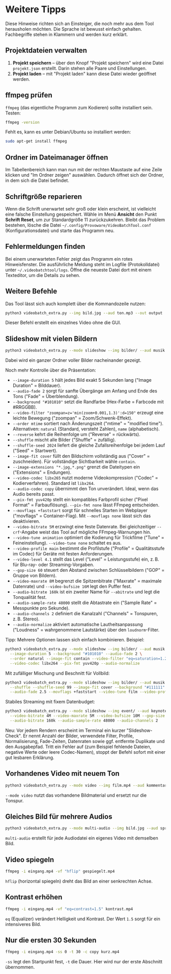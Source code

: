 # Weitere Tipps

Diese Hinweise richten sich an Einsteiger, die noch mehr aus dem Tool herausholen möchten. Die Sprache ist bewusst einfach gehalten. Fachbegriffe stehen in Klammern und werden kurz erklärt.

## Projektdateien verwalten

1. **Projekt speichern** – über den Knopf "Projekt speichern" wird eine Datei `projekt.json` erstellt. Darin stehen alle Paare und Einstellungen.
2. **Projekt laden** – mit "Projekt laden" kann diese Datei wieder geöffnet werden.

## ffmpeg prüfen

`ffmpeg` (das eigentliche Programm zum Kodieren) sollte installiert sein. Testen:

```bash
ffmpeg -version
```

Fehlt es, kann es unter Debian/Ubuntu so installiert werden:

```bash
sudo apt-get install ffmpeg
```

## Ordner im Dateimanager öffnen

Im Tabellenbereich kann man nun mit der rechten Maustaste auf eine Zeile klicken und "Im Ordner zeigen" auswählen. Dadurch öffnet sich der Ordner, in dem sich die Datei befindet.

## Schriftgröße reparieren

Wenn die Schrift unerwartet sehr groß oder klein erscheint, ist vielleicht eine falsche Einstellung gespeichert. Wähle im Menü **Ansicht** den Punkt **Schrift Reset**, um zur Standardgröße 11 zurückzukehren. Bleibt das Problem bestehen, lösche die Datei `~/.config/Provoware/VideoBatchTool.conf` (Konfigurationsdatei) und starte das Programm neu.

## Fehlermeldungen finden

Bei einem unerwarteten Fehler zeigt das Programm ein rotes Hinweisfenster. Die ausführliche Meldung steht im Logfile (Protokolldatei) unter `~/.videobatchtool/logs`. Öffne die neueste Datei dort mit einem Texteditor, um die Details zu sehen.

## Weitere Befehle

Das Tool lässt sich auch komplett über die Kommandozeile nutzen:

```bash
python3 videobatch_extra.py --img bild.jpg --aud ton.mp3 --out output
```

Dieser Befehl erstellt ein einzelnes Video ohne die GUI.

## Slideshow mit vielen Bildern
```bash
python3 videobatch_extra.py --mode slideshow --img bilder/ --aud musik.mp3 --out output
```
Dabei wird ein ganzer Ordner voller Bilder nacheinander gezeigt.

Noch mehr Kontrolle über die Präsentation:

* `--image-duration 5` hält jedes Bild exakt 5 Sekunden lang ("Image Duration" = Bilddauer).
* `--audio-fade 2` sorgt für sanfte Übergänge am Anfang und Ende des Tons ("Fade" = Überblendung).
* `--background "#101010"` setzt die Randfarbe (Hex-Farbe = Farbcode mit #RRGGBB).
* `--video-filter "zoompan=z='min(zoom+0.001,1.3)':d=150"` erzeugt eine leichte Bewegung ("zoompan" = Zoom/Schwenk-Effekt).
* `--order mtime` sortiert nach Änderungszeit ("mtime" = "modified time"). Alternativen: `natural` (Standard, versteht Zahlen), `name` (alphabetisch).
* `--reverse` kehrt die Reihenfolge um ("Reverse" = rückwärts).
* `--shuffle` mischt alle Bilder ("Shuffle" = zufällig).
* `--shuffle-seed 2024` liefert die gleiche Zufallsreihenfolge bei jedem Lauf ("Seed" = Startwert).
* `--image-fit cover` füllt den Bildschirm vollständig aus ("Cover" = zuschneiden). Für vollständige Sichtbarkeit wähle `contain`.
* `--image-extensions "*.jpg,*.png"` grenzt die Dateitypen ein ("Extensions" = Endungen).
* `--video-codec libx265` nutzt moderne Videokompression ("Codec" = Kodierverfahren). Standard ist `libx264`.
* `--audio-codec copy` übernimmt den Ton unverändert. Ideal, wenn das Audio bereits passt.
* `--pix-fmt yuv420p` stellt ein kompatibles Farbprofil sicher ("Pixel Format" = Farbauflösung). `--pix-fmt none` lässt FFmpeg entscheiden.
* `--movflags +faststart` sorgt für schnelles Starten im Webplayer ("movflags" = Container-Flag). Mit `--movflags none` lässt sich das deaktivieren.
* `--video-bitrate 5M` erzwingt eine feste Datenrate. Bei gleichzeitiger `--crf`-Angabe weist das Tool auf mögliche FFmpeg-Warnungen hin.
* `--video-tune animation` optimiert die Kodierung für Trickfilme ("Tune" = Feineinstellung). `--video-tune none` schaltet es aus.
* `--video-profile main` bestimmt die Profilstufe ("Profile" = Qualitätsstufe im Codec) für Geräte mit festen Anforderungen.
* `--video-level 4.1` stellt das Level ("Level" = Leistungsstufe) ein, z. B. für Blu-ray- oder Streaming-Vorgaben.
* `--gop-size 60` steuert den Abstand zwischen Schlüsselbildern ("GOP" = Gruppe von Bildern).
* `--video-maxrate 8M` begrenzt die Spitzenbitrate ("Maxrate" = maximale Datenrate) und `--video-bufsize 16M` legt den Puffer fest.
* `--audio-bitrate 160k` ist ein zweiter Name für `--abitrate` und legt die Tonqualität fest.
* `--audio-sample-rate 48000` stellt die Abtastrate ein ("Sample Rate" = Messpunkte pro Sekunde).
* `--audio-channels 2` definiert die Kanalzahl ("Channels" = Tonspuren, z. B. Stereo).
* `--audio-normalize` aktiviert automatische Lautheitsanpassung ("Loudness" = wahrgenommene Lautstärke) über den `loudnorm`-Filter.

Tipp: Mehrere Optionen lassen sich einfach kombinieren. Beispiel:
```bash
python3 videobatch_extra.py --mode slideshow --img bilder/ --aud musik.mp3 --out output \
  --image-duration 5 --background "#101010" --audio-fade 2 \
  --order natural --image-fit contain --video-filter "eq=saturation=1.2" \
  --video-codec libx264 --pix-fmt yuv420p --audio-normalize
```

Mit zufälliger Mischung und Beschnitt für Vollbild:
```bash
python3 videobatch_extra.py --mode slideshow --img bilder/ --aud musik.mp3 --out output \
  --shuffle --shuffle-seed 99 --image-fit cover --background "#111111" \
  --audio-fade 2.5 --movflags +faststart --video-tune film --video-profile high
```

Stabiles Streaming mit fixem Datenbudget:
```bash
python3 videobatch_extra.py --mode slideshow --img event/ --aud keynote.mp3 --out stream \
  --video-bitrate 4M --video-maxrate 5M --video-bufsize 10M --gop-size 48 \
  --audio-bitrate 160k --audio-sample-rate 48000 --audio-channels 2
```

Neu: Vor jedem Rendern erscheint im Terminal ein kurzer "Slideshow-Check". Er nennt Anzahl der Bilder, verwendete Filter, Profile, Normalisierung, Fade-Zeiten, Datenraten sowie ggf. entfernte Duplikate und den Ausgabepfad. Tritt ein Fehler auf (zum Beispiel fehlende Dateien, negative Werte oder leere Codec-Namen), stoppt der Befehl sofort mit einer gut lesbaren Erklärung.

## Vorhandenes Video mit neuem Ton
```bash
python3 videobatch_extra.py --mode video --img film.mp4 --aud kommentar.mp3 --out output
```
`--mode video` nutzt das vorhandene Bildmaterial und ersetzt nur die Tonspur.

## Gleiches Bild für mehrere Audios
```bash
python3 videobatch_extra.py --mode multi-audio --img bild.jpg --aud sprache*.mp3 --out output
```
`multi-audio` erstellt für jede Audiodatei ein eigenes Video mit demselben Bild.

## Video spiegeln
```bash
ffmpeg -i eingang.mp4 -vf "hflip" gespiegelt.mp4
```
`hflip` (horizontal spiegeln) dreht das Bild an einer senkrechten Achse.

## Kontrast erhöhen
```bash
ffmpeg -i eingang.mp4 -vf "eq=contrast=1.5" kontrast.mp4
```
`eq` (Equalizer) verändert Helligkeit und Kontrast. Der Wert `1.5` sorgt für ein intensiveres Bild.

## Nur die ersten 30 Sekunden
```bash
ffmpeg -i eingang.mp4 -ss 0 -t 30 -c copy kurz.mp4
```
`-ss` legt den Startpunkt fest, `-t` die Dauer. Hier wird nur der erste Abschnitt übernommen.
